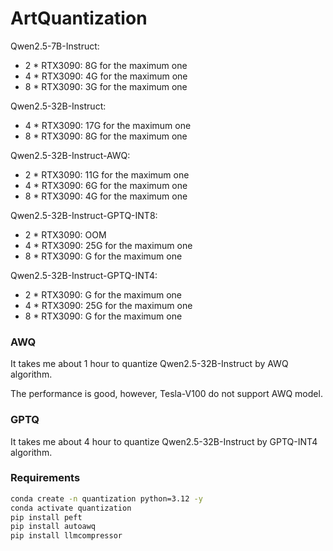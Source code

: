 # ArtQuantization

Qwen2.5-7B-Instruct:

* 2 * RTX3090: 8G for the maximum one
* 4 * RTX3090: 4G for the maximum one
* 8 * RTX3090: 3G for the maximum one

Qwen2.5-32B-Instruct:

* 4 * RTX3090: 17G for the maximum one
* 8 * RTX3090: 8G for the maximum one

Qwen2.5-32B-Instruct-AWQ:

* 2 * RTX3090: 11G for the maximum one
* 4 * RTX3090: 6G for the maximum one
* 8 * RTX3090: 4G for the maximum one

Qwen2.5-32B-Instruct-GPTQ-INT8:

* 2 * RTX3090: OOM
* 4 * RTX3090: 25G for the maximum one
* 8 * RTX3090: G for the maximum one

Qwen2.5-32B-Instruct-GPTQ-INT4:

* 2 * RTX3090: G for the maximum one
* 4 * RTX3090: 25G for the maximum one
* 8 * RTX3090: G for the maximum one

### AWQ

It takes me about 1 hour to quantize Qwen2.5-32B-Instruct by AWQ algorithm.

The performance is good, however, Tesla-V100 do not support AWQ model. 

### GPTQ

It takes me about 4 hour to quantize Qwen2.5-32B-Instruct by GPTQ-INT4 algorithm.

### Requirements

```sh
conda create -n quantization python=3.12 -y
conda activate quantization
pip install peft
pip install autoawq
pip install llmcompressor
```